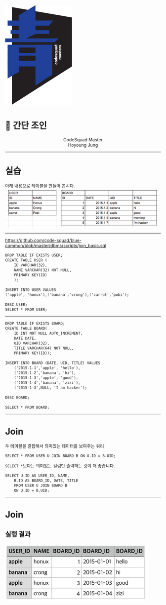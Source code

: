 # ![80%](images/img_blue.png) 
# :crown: 간단 조인 
<p align='center'>
CodeSquad Master <br>
Hoyoung Jung
</p>

---
# 실습 
아래 내용으로 테이블을 만들어 봅시다.
![](images/table1.png)

---
https://github.com/code-squad/blue-common/blob/master/dbms/scripts/join_basic.sql
```
DROP TABLE IF EXISTS USER;
CREATE TABLE USER (
	ID VARCHAR(32),
	NAME VARCHAR(32) NOT NULL,
	PRIMARY KEY(ID)
	);

INSERT INTO USER VALUES 
('apple', 'honux'),('banana','crong'),('carrot','pobi');

DESC USER;
SELECT * FROM USER;
```
---
```
DROP TABLE IF EXISTS BOARD;
CREATE TABLE BOARD(
	ID INT NOT NULL AUTO_INCREMENT,
	DATE DATE,
	UID VARCHAR(32),
	TITLE VARCHAR(64) NOT NULL,
	PRIMARY KEY(ID));	

INSERT INTO BOARD (DATE, UID, TITLE) VALUES 
	('2015-1-1','apple', 'hello'), 
	('2015-1-2','banana', 'hi'), 
	('2015-1-3','apple', 'good'), 
	('2015-1-4','banana', 'zizi'), 
	('2015-1-3',NULL, 'I am hacker');
    
DESC BOARD;
	
SELECT * FROM BOARD; 
```

---
# Join 

두 테이블을 결합해서 의미있는 데이터를 보여주는 쿼리 

```
SELECT * FROM USER U JOIN BOARD B ON U.ID = B.UID;
```

`SELECT *`보다는 의미있는 컬럼만 출력하는 것이 더 좋습니다. 
```
SELECT U.ID AS USER_ID, NAME, 
	B.ID AS BOARD_ID, DATE, TITLE
    FROM USER U JOIN BOARD B 
    ON U.ID = B.UID;
```

---
# Join
## 실행 결과
![100%](images/result1.png)
